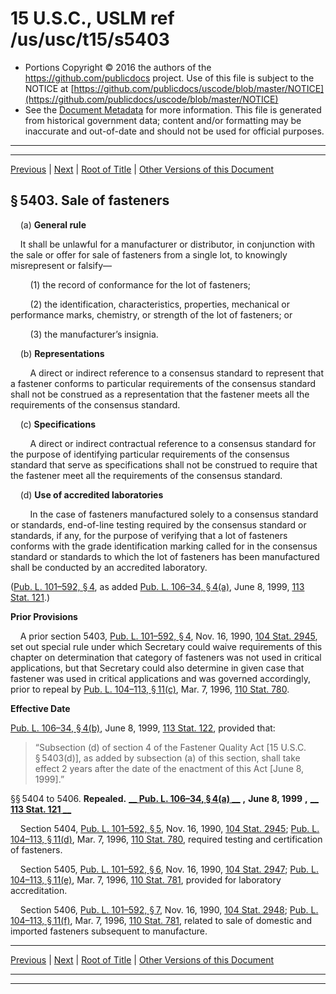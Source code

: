 ---
---

# 15 U.S.C., USLM ref /us/usc/t15/s5403

* Portions Copyright © 2016 the authors of the https://github.com/publicdocs project.
  Use of this file is subject to the NOTICE at [https://github.com/publicdocs/uscode/blob/master/NOTICE](https://github.com/publicdocs/uscode/blob/master/NOTICE)
* See the [Document Metadata](././../../../..//README.md) for more information.
  This file is generated from historical government data; content and/or formatting may be inaccurate and out-of-date and should not be used for official purposes.

----------
----------

[Previous](./../../../..//us/usc/t15/ch80/m__us_usc_t15_s5402.md) | [Next](./../../../..//us/usc/t15/ch80/m__us_usc_t15_s5407.md) | [Root of Title](./../../../../) | [Other Versions of this Document](https://publicdocs.github.io/go/links?ns=uslm&ref=%2Fus%2Fusc%2Ft15%2Fs5403)

## § 5403. Sale of fasteners

    (a) __General rule__ 

    It shall be unlawful for a manufacturer or distributor, in conjunction with the sale or offer for sale of fasteners from a single lot, to knowingly misrepresent or falsify—

        (1) the record of conformance for the lot of fasteners;

        (2) the identification, characteristics, properties, mechanical or performance marks, chemistry, or strength of the lot of fasteners; or

        (3) the manufacturer’s insignia.

    (b) __Representations__ 

        A direct or indirect reference to a consensus standard to represent that a fastener conforms to particular requirements of the consensus standard shall not be construed as a representation that the fastener meets all the requirements of the consensus standard.

    (c) __Specifications__ 

        A direct or indirect contractual reference to a consensus standard for the purpose of identifying particular requirements of the consensus standard that serve as specifications shall not be construed to require that the fastener meet all the requirements of the consensus standard.

    (d) __Use of accredited laboratories__ 

        In the case of fasteners manufactured solely to a consensus standard or standards, end-of-line testing required by the consensus standard or standards, if any, for the purpose of verifying that a lot of fasteners conforms with the grade identification marking called for in the consensus standard or standards to which the lot of fasteners has been manufactured shall be conducted by an accredited laboratory.

([Pub. L. 101–592, § 4][/us/pl/101/592/s4], as added [Pub. L. 106–34, § 4(a)][/us/pl/106/34/s4/a], June 8, 1999, [113 Stat. 121][/us/stat/113/121].)

 __Prior Provisions__ 

    A prior section 5403, [Pub. L. 101–592, § 4][/us/pl/101/592/s4], Nov. 16, 1990, [104 Stat. 2945][/us/stat/104/2945], set out special rule under which Secretary could waive requirements of this chapter on determination that category of fasteners was not used in critical applications, but that Secretary could also determine in given case that fastener was used in critical applications and was governed accordingly, prior to repeal by [Pub. L. 104–113, § 11(c)][/us/pl/104/113/s11/c], Mar. 7, 1996, [110 Stat. 780][/us/stat/110/780].

 __Effective Date__ 

[Pub. L. 106–34, § 4(b)][/us/pl/106/34/s4/b], June 8, 1999, [113 Stat. 122][/us/stat/113/122], provided that: 

> “Subsection (d) of section 4 of the Fastener Quality Act \[15 U.S.C. § 5403(d)\], as added by subsection (a) of this section, shall take effect 2 years after the date of the enactment of this Act \[June 8, 1999\].”

§§ 5404 to 5406. __Repealed.__  __[__  __Pub. L. 106–34, § 4(a)__  __][/us/pl/106/34/s4/a]__  __,__  __June 8, 1999__  __,__  __[__  __113 Stat. 121__  __][/us/stat/113/121]__ 

    Section 5404, [Pub. L. 101–592, § 5][/us/pl/101/592/s5], Nov. 16, 1990, [104 Stat. 2945][/us/stat/104/2945]; [Pub. L. 104–113, § 11(d)][/us/pl/104/113/s11/d], Mar. 7, 1996, [110 Stat. 780][/us/stat/110/780], required testing and certification of fasteners.

    Section 5405, [Pub. L. 101–592, § 6][/us/pl/101/592/s6], Nov. 16, 1990, [104 Stat. 2947][/us/stat/104/2947]; [Pub. L. 104–113, § 11(e)][/us/pl/104/113/s11/e], Mar. 7, 1996, [110 Stat. 781][/us/stat/110/781], provided for laboratory accreditation.

    Section 5406, [Pub. L. 101–592, § 7][/us/pl/101/592/s7], Nov. 16, 1990, [104 Stat. 2948][/us/stat/104/2948]; [Pub. L. 104–113, § 11(f)][/us/pl/104/113/s11/f], Mar. 7, 1996, [110 Stat. 781][/us/stat/110/781], related to sale of domestic and imported fasteners subsequent to manufacture.

----------

[Previous](./../../../..//us/usc/t15/ch80/m__us_usc_t15_s5402.md) | [Next](./../../../..//us/usc/t15/ch80/m__us_usc_t15_s5407.md) | [Root of Title](./../../../../) | [Other Versions of this Document](https://publicdocs.github.io/go/links?ns=uslm&ref=%2Fus%2Fusc%2Ft15%2Fs5403)

----------
----------

[/us/pl/101/592/s4]: https://publicdocs.github.io/go/links?ns=uslm&ref=%2Fus%2Fpl%2F101%2F592%2Fs4
[/us/pl/106/34/s4/a]: https://publicdocs.github.io/go/links?ns=uslm&ref=%2Fus%2Fpl%2F106%2F34%2Fs4%2Fa
[/us/stat/113/121]: https://publicdocs.github.io/go/links?ns=uslm&ref=%2Fus%2Fstat%2F113%2F121
[/us/pl/101/592/s4]: https://publicdocs.github.io/go/links?ns=uslm&ref=%2Fus%2Fpl%2F101%2F592%2Fs4
[/us/stat/104/2945]: https://publicdocs.github.io/go/links?ns=uslm&ref=%2Fus%2Fstat%2F104%2F2945
[/us/pl/104/113/s11/c]: https://publicdocs.github.io/go/links?ns=uslm&ref=%2Fus%2Fpl%2F104%2F113%2Fs11%2Fc
[/us/stat/110/780]: https://publicdocs.github.io/go/links?ns=uslm&ref=%2Fus%2Fstat%2F110%2F780
[/us/pl/106/34/s4/b]: https://publicdocs.github.io/go/links?ns=uslm&ref=%2Fus%2Fpl%2F106%2F34%2Fs4%2Fb
[/us/stat/113/122]: https://publicdocs.github.io/go/links?ns=uslm&ref=%2Fus%2Fstat%2F113%2F122
[/us/pl/106/34/s4/a]: https://publicdocs.github.io/go/links?ns=uslm&ref=%2Fus%2Fpl%2F106%2F34%2Fs4%2Fa
[/us/stat/113/121]: https://publicdocs.github.io/go/links?ns=uslm&ref=%2Fus%2Fstat%2F113%2F121
[/us/pl/101/592/s5]: https://publicdocs.github.io/go/links?ns=uslm&ref=%2Fus%2Fpl%2F101%2F592%2Fs5
[/us/stat/104/2945]: https://publicdocs.github.io/go/links?ns=uslm&ref=%2Fus%2Fstat%2F104%2F2945
[/us/pl/104/113/s11/d]: https://publicdocs.github.io/go/links?ns=uslm&ref=%2Fus%2Fpl%2F104%2F113%2Fs11%2Fd
[/us/stat/110/780]: https://publicdocs.github.io/go/links?ns=uslm&ref=%2Fus%2Fstat%2F110%2F780
[/us/pl/101/592/s6]: https://publicdocs.github.io/go/links?ns=uslm&ref=%2Fus%2Fpl%2F101%2F592%2Fs6
[/us/stat/104/2947]: https://publicdocs.github.io/go/links?ns=uslm&ref=%2Fus%2Fstat%2F104%2F2947
[/us/pl/104/113/s11/e]: https://publicdocs.github.io/go/links?ns=uslm&ref=%2Fus%2Fpl%2F104%2F113%2Fs11%2Fe
[/us/stat/110/781]: https://publicdocs.github.io/go/links?ns=uslm&ref=%2Fus%2Fstat%2F110%2F781
[/us/pl/101/592/s7]: https://publicdocs.github.io/go/links?ns=uslm&ref=%2Fus%2Fpl%2F101%2F592%2Fs7
[/us/stat/104/2948]: https://publicdocs.github.io/go/links?ns=uslm&ref=%2Fus%2Fstat%2F104%2F2948
[/us/pl/104/113/s11/f]: https://publicdocs.github.io/go/links?ns=uslm&ref=%2Fus%2Fpl%2F104%2F113%2Fs11%2Ff
[/us/stat/110/781]: https://publicdocs.github.io/go/links?ns=uslm&ref=%2Fus%2Fstat%2F110%2F781


